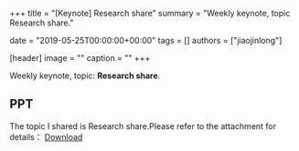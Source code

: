 +++
title = "[Keynote] Research share"
summary = "Weekly keynote, topic Research share."

date = "2019-05-25T00:00:00+00:00"
tags = []
authors = ["jiaojinlong"]

[header]
image = ""
caption = ""
+++

Weekly keynote, topic: **Research share**.

## PPT 

The topic I shared is Research share.Please refer to the attachment for details： [Download](https://mail.qq.com/cgi-bin/mail_spam?action=check_link&url=https://cdn.coden.hk/c422/weekly-keynote/2019-05-25-jiaojinlong/%25E5%25AD%25A6%25E4%25B9%25A0%25E5%2588%2586%25E4%25BA%25AB.pptx&mailid=GgcJYnIFBQYCGg5TT1RMaVRjXXUABXRaZGJ7Y1B6Zw4C&spam=0)

